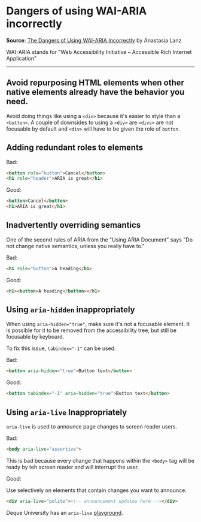 # Dangers of using WAI-ARIA incorrectly

**Source**: [The Dangers of Using WAI-ARIA Incorrectly](https://seesparkbox.com/foundry/using_wai-aria_aria-hidden_aria-label_aria-live_correctly)
by Anastasia Lanz

WAI-ARIA stands for "Web Accessibility Initiative – Accessible Rich Internet Application"

----

## Avoid repurposing HTML elements when other native elements already have the behavior you need.

Avoid doing things like using a `<div>` because it's easier to style than a `<button>`.
A couple of downsides to using a `<div>` are `<divs>` are not focusable by default and `<div>` will 
have to be given the role of `button`.

## Adding redundant roles to elements

Bad:

```html
<button role="button">Cancel</button>
<h1 role="header">ARIA is great</h1>
```

Good:

```html
<button>Cancel</button>
<h1>ARIA is great</h1>
```

## Inadvertently overriding semantics

One of the second rules of ARIA from the "Using ARIA Document" says "Do not change native semantics,
unless you really have to."

Bad:

```html
<h1 role="button">A heading</h1>
```

Good:

```html
<h1><button>A heading</button></h1>
```

## Using `aria-hidden` inappropriately

When using `aria-hidden="true"`, make sure it's not a focusable element. It is possible for it to be
removed from the accessibility tree, but still be focusable by keyboard.

To fix this issue, `tabindex="-1"` can be used.

Bad:

```html
<button aria-hidden="true">Button text</button>
```

Good:

```html
<button tabindex="-1" aria-hidden="true">Button text</button>
```

## Using `aria-live` Inappropriately
`aria-live` is used to announce page changes to screen reader users.

Bad:

```html
<body aria-live="assertive">
```

This is bad because every change that happens within the `<body>` tag will be ready by teh screen 
reader and will interrupt the user.

Good:

Use selectively on elements that contain changes you want to announce.

```html
<div aria-live="polite"><!-- announcement updates here --></div>
```

Deque University has an `aria-live` [playground](https://dequeuniversity.com/library/aria/liveregion-playground).


